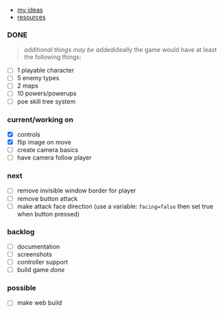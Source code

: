 - [my ideas](./ideas.md)
- [resources](./rsrc.md)

### DONE
> *additional things may be added*ideally the game would have at least the following things:  
- [ ] 1 playable character
- [ ] 5 enemy types
- [ ] 2 maps
- [ ] 10 powers/powerups
- [ ] poe skill tree system

### current/working on
- [x] controls
- [x] flip image on move
- [ ] create camera basics
- [ ] have camera follow player

### next
- [ ] remove invisible window border for player
- [ ] remove button attack  
- [ ] make attack face direction (use a variable: `facing=false` then set true when button pressed)

### backlog
- [ ] documentation
- [ ] screenshots
- [ ] controller support
- [ ] build game *done*

### possible
- [ ] make web build